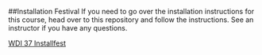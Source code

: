##Installation Festival
If you need to go over the installation instructions for this course, head over to this repository and follow the instructions.  See an instructor if you have any questions.

[WDI 37 Installfest](https://github.com/sf-wdi-37/installfest)
